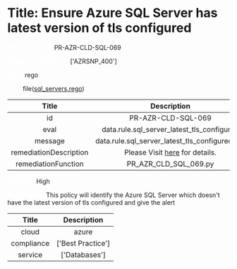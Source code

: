 



# Title: Ensure Azure SQL Server has latest version of tls configured


***<font color="white">Master Test Id:</font>*** PR-AZR-CLD-SQL-069

***<font color="white">Master Snapshot Id:</font>*** ['AZRSNP_400']

***<font color="white">type:</font>*** rego

***<font color="white">rule:</font>*** file([sql_servers.rego])  
  
  
  
  

|Title|Description|
| :---: | :---: |
|id|PR-AZR-CLD-SQL-069|
|eval|data.rule.sql_server_latest_tls_configured|
|message|data.rule.sql_server_latest_tls_configured_err|
|remediationDescription|Please Visit <a href='https://docs.microsoft.com/en-us/azure/templates/microsoft.sql/servers' target='_blank'>here</a> for details.|
|remediationFunction|PR_AZR_CLD_SQL_069.py|


***<font color="white">Severity:</font>*** High

***<font color="white">Description:</font>*** This policy will identify the Azure SQL Server which doesn't have the latest version of tls configured and give the alert  
  
  

|Title|Description|
| :---: | :---: |
|cloud|azure|
|compliance|['Best Practice']|
|service|['Databases']|



[sql_servers.rego]: https://github.com/prancer-io/prancer-compliance-test/tree/master/azure/cloud/sql_servers.rego
